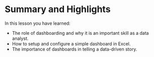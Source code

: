 # Summary and Highlights

In this lesson you have learned:

- The role of dashboarding and why it is an important skill as a data analyst.
- How to setup and configure a simple dashboard in Excel.
- The importance of dashboards in telling a data-driven story.